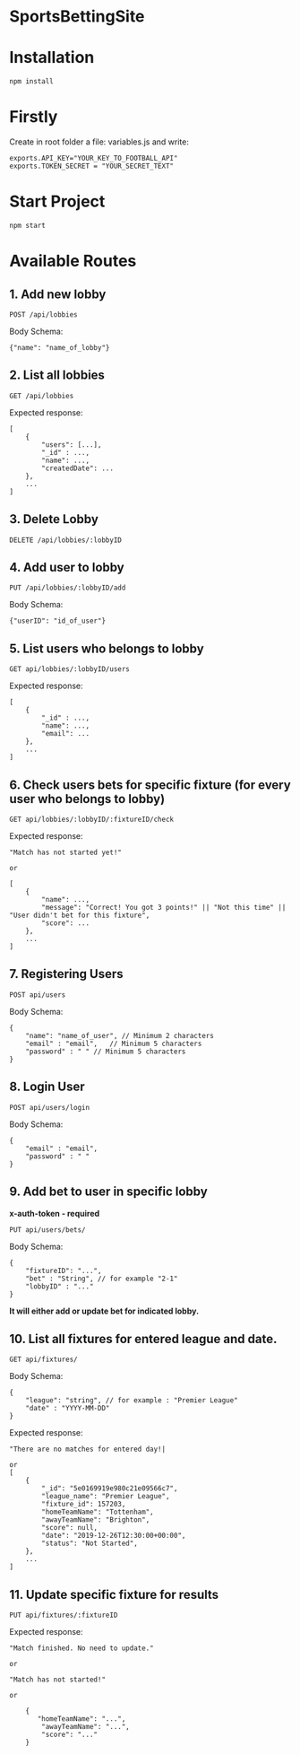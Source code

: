 # SportsBettingSite

# Installation

```
npm install
```

# Firstly

Create in root folder a file: variables.js and write:

```
exports.API_KEY="YOUR_KEY_TO_FOOTBALL_API"
exports.TOKEN_SECRET = "YOUR_SECRET_TEXT"
```

# Start Project

```
npm start
```

# Available Routes

## 1. Add new lobby

```
POST /api/lobbies
```

Body Schema:

```
{"name": "name_of_lobby"}
```

## 2. List all lobbies

```
GET /api/lobbies
```

Expected response:

```
[
    {
        "users": [...],
        "_id" : ...,
        "name": ...,
        "createdDate": ...
    },
    ...
]
```

## 3. Delete Lobby

```
DELETE /api/lobbies/:lobbyID
```

## 4. Add user to lobby

```
PUT /api/lobbies/:lobbyID/add
```

Body Schema:

```
{"userID": "id_of_user"}
```

## 5. List users who belongs to lobby

```
GET api/lobbies/:lobbyID/users
```

Expected response:

```
[
    {
        "_id" : ...,
        "name": ...,
        "email": ...
    },
    ...
]
```

## 6. Check users bets for specific fixture (for every user who belongs to lobby)

```
GET api/lobbies/:lobbyID/:fixtureID/check
```

Expected response:

```
"Match has not started yet!"

or

[
    {
        "name": ...,
        "message": "Correct! You got 3 points!" || "Not this time" || "User didn't bet for this fixture",
        "score": ...
    },
    ...
]
```

## 7. Registering Users

```
POST api/users
```

Body Schema:

```
{
    "name": "name_of_user", // Minimum 2 characters
    "email" : "email",   // Minimum 5 characters
    "password" : " " // Minimum 5 characters
}
```

## 8. Login User

```
POST api/users/login
```

Body Schema:

```
{
    "email" : "email",
    "password" : " "
}
```

## 9. Add bet to user in specific lobby

**x-auth-token - required**

```
PUT api/users/bets/
```

Body Schema:

```
{
    "fixtureID": "...",
    "bet" : "String", // for example "2-1"
    "lobbyID" : "..."
}

```

**It will either add or update bet for indicated lobby.**

## 10. List all fixtures for entered league and date.

```
GET api/fixtures/
```

Body Schema:

```
{
    "league": "string", // for example : "Premier League"
    "date" : "YYYY-MM-DD"
}
```

Expected response:

```
"There are no matches for entered day!|

or
[
    {
        "_id": "5e0169919e980c21e09566c7",
        "league_name": "Premier League",
        "fixture_id": 157203,
        "homeTeamName": "Tottenham",
        "awayTeamName": "Brighton",
        "score": null,
        "date": "2019-12-26T12:30:00+00:00",
        "status": "Not Started",
    },
    ...
]
```

## 11. Update specific fixture for results

```
PUT api/fixtures/:fixtureID
```

Expected response:

```
"Match finished. No need to update."

or

"Match has not started!"

or

    {
       "homeTeamName": "...",
        "awayTeamName": "...",
        "score": "..."
    }

```
